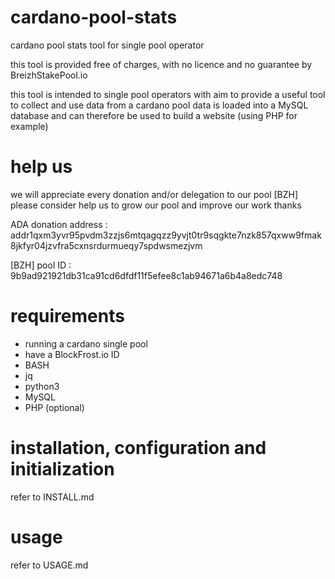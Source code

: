 # cardano-pool-stats
cardano pool stats tool for single pool operator

this tool is provided free of charges, with no licence and no guarantee by BreizhStakePool.io

this tool is intended to single pool operators with aim to provide a useful tool to collect and use data from a cardano pool
data is loaded into a MySQL database and can therefore be used to build a website (using PHP for example)

# help us
we will appreciate every donation and/or delegation to our pool [BZH]
please consider help us to grow our pool and improve our work
thanks

ADA donation address : addr1qxm3yvr95pvdm3zzjs6mtqagqzz9yvjt0tr9sqgkte7nzk857qxww9fmak8jkfyr04jzvfra5cxnsrdurmueqy7spdwsmezjvm

[BZH] pool ID : 9b9ad921921db31ca91cd6dfdf11f5efee8c1ab94671a6b4a8edc748


# requirements
+ running a cardano single pool
+ have a BlockFrost.io ID
+ BASH
+ jq
+ python3
+ MySQL
+ PHP (optional)

# installation, configuration and initialization
refer to INSTALL.md

# usage
refer to USAGE.md
